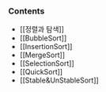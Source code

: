 ### Contents
- [[정렬과 탐색]]
- [[BubbleSort]]
- [[InsertionSort]]
- [[MergeSort]]
- [[SelectionSort]]
- [[QuickSort]]
- [[Stable&UnStableSort]]
